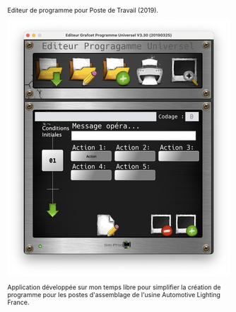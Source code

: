 Editeur de programme pour Poste de Travail (2019).

![Alt text for the image](https://github.com/Seb-Prod/progUniverselJava/blob/main/CaptureEcran.png)

Application développée sur mon temps libre pour simplifier la création de programme pour les postes d'assemblage de l'usine Automotive Lighting France.

